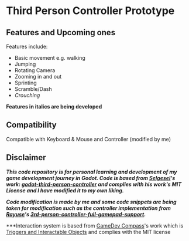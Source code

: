 # Third Person Controller Prototype

## Features and Upcoming ones
Features include:
- Basic movement e.g. walking 
- Jumping
- Rotating Camera
- Zooming in and out
- Sprinting
- Scramble/Dash
- *Crouching*

**Features in italics are being developed**

## Compatibility
Compatible with Keyboard & Mouse and Controller (modified by me)

## Disclaimer
***This code repository is for personal learning and development of my game development journey in Godot. Code is based from [Selgesel](https://github.com/selgesel)'s work: [godot-third-person-controller](https://github.com/selgesel/godot-third-person-controller) and complies with his work's MIT License and I have modified it to my own liking.***

***Code modification is made by me and some code snippets are being taken for modification such as the controller implementation from [Rayuse](https://github.com/Rayuse)'s [3rd-person-controller-full-gamepad-support](https://github.com/Rayuse/3rd-person-controller-full-gamepad-support).***

***Interaction system is based from [GameDev Compass](https://www.youtube.com/@GameDevCompass)'s work which is [Triggers and Interactable Objects](https://www.youtube.com/watch?v=gK0UKfLHw_4&t=369s) and complies with the MIT license
